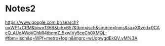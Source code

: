 # Notes2

https://www.google.com.br/search?q=WPf+CRM&biw=1366&bih=657&tbm=isch&source=lnms&sa=X&ved=0CAcQ_AUoAWoVChMI4tbqmZ_5xwIVy5ceCh0XMQL-#tbm=isch&q=WPf+metro+login&imgrc=wUopwgdEkQV_yM%3A
